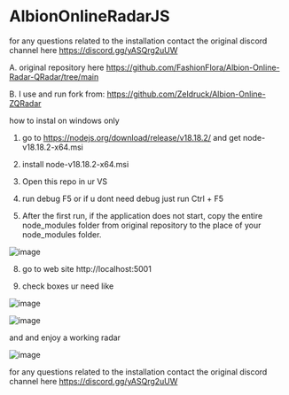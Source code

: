 # AlbionOnlineRadarJS

for any questions related to the installation contact the original discord channel here
https://discord.gg/yASQrg2uUW

A. original repository here https://github.com/FashionFlora/Albion-Online-Radar-QRadar/tree/main

B. I use and run fork from:  https://github.com/Zeldruck/Albion-Online-ZQRadar

how to instal on windows only

1. go to https://nodejs.org/download/release/v18.18.2/ and get node-v18.18.2-x64.msi 

2. install  node-v18.18.2-x64.msi
   
4. Open this repo in ur VS

6. run debug F5 or if u dont need debug just run Ctrl + F5
 
8. After the first run, if the application does not start, copy the entire node_modules folder from original repository to the place of your node_modules folder.  

![image](https://github.com/vlaskinarita/AlbionOnlineRadarJS/assets/120003563/05e7d19c-709e-433d-b851-70509d7cc07c)

8. go to web site http://localhost:5001
   
9. check boxes ur need like

![image](https://github.com/vlaskinarita/AlbionOnlineRadarJS/assets/120003563/61c2741f-abd1-4ad6-9b58-6a85967bfabb)

![image](https://github.com/vlaskinarita/AlbionOnlineRadarJS/assets/120003563/66d955ed-d41d-4631-84e8-322bf12a2cde)


and and enjoy a working radar

![image](https://github.com/vlaskinarita/AlbionOnlineRadarJS/assets/120003563/981ffd16-f1a4-4bd5-b32f-0a33d487d4cd)

for any questions related to the installation contact the original discord channel here https://discord.gg/yASQrg2uUW
